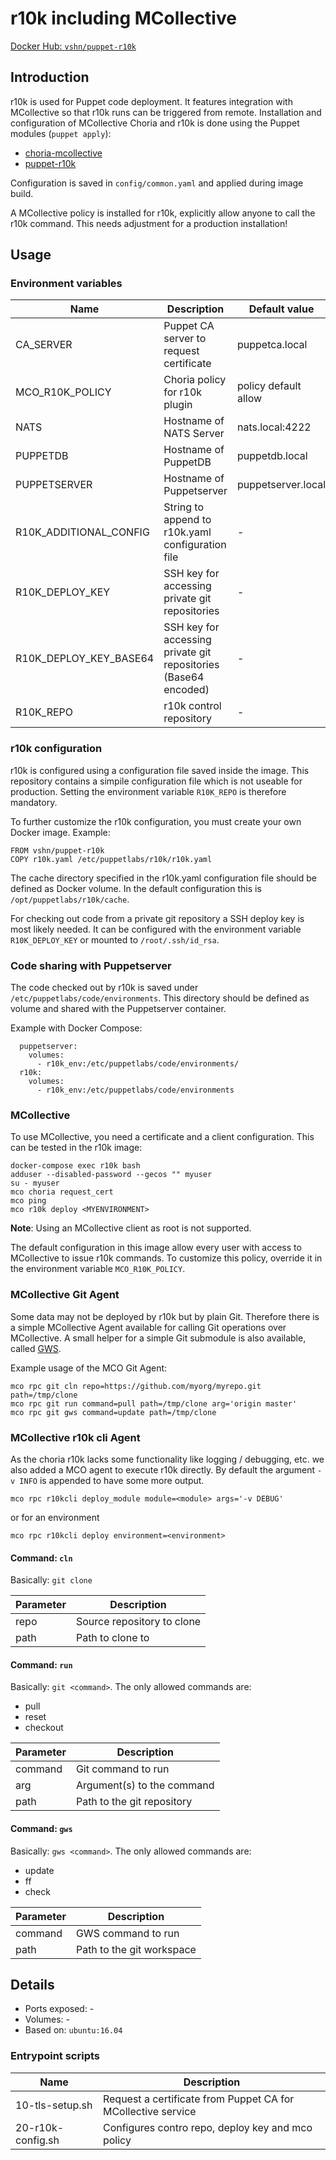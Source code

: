 # r10k including MCollective

[Docker Hub: `vshn/puppet-r10k`](https://hub.docker.com/r/vshn/puppet-r10k/)

## Introduction

r10k is used for Puppet code deployment. It features integration with MCollective so that
r10k runs can be triggered from remote.
Installation and configuration of MCollective Choria and r10k is done using the
Puppet modules (`puppet apply`):

* [choria-mcollective](https://forge.puppet.com/choria/mcollective)
* [puppet-r10k](https://forge.puppet.com/puppet/r10k)

Configuration is saved in `config/common.yaml` and applied during image build.

A MCollective policy is installed for r10k, explicitly allow anyone to call the r10k
command. This needs adjustment for a production installation!

## Usage

### Environment variables

| Name                   | Description                                                     | Default value        |
| ----                   | -----------                                                     | -------------        |
| CA_SERVER              | Puppet CA server to request certificate                         | puppetca.local       |
| MCO_R10K_POLICY        | Choria policy for r10k plugin                                   | policy default allow |
| NATS                   | Hostname of NATS Server                                         | nats.local:4222      |
| PUPPETDB               | Hostname of PuppetDB                                            | puppetdb.local       |
| PUPPETSERVER           | Hostname of Puppetserver                                        | puppetserver.local   |
| R10K_ADDITIONAL_CONFIG | String to append to r10k.yaml configuration file                | -                    |
| R10K_DEPLOY_KEY        | SSH key for accessing private git repositories                  | -                    |
| R10K_DEPLOY_KEY_BASE64 | SSH key for accessing private git repositories (Base64 encoded) | -                    |
| R10K_REPO              | r10k control repository                                         | -                    |

### r10k configuration

r10k is configured using a configuration file saved inside the image. This repository
contains a simpile configuration file which is not useable for production. Setting the
environment variable `R10K_REPO` is therefore mandatory.

To further customize the r10k configuration, you must create your own Docker image.
Example:

```
FROM vshn/puppet-r10k
COPY r10k.yaml /etc/puppetlabs/r10k/r10k.yaml
```

The cache directory specified in the r10k.yaml configuration file should be defined
as Docker volume. In the default configuration this is `/opt/puppetlabs/r10k/cache`.

For checking out code from a private git repository a SSH deploy key is most likely
needed. It can be configured with the environment variable `R10K_DEPLOY_KEY` or
mounted to `/root/.ssh/id_rsa`.

### Code sharing with Puppetserver

The code checked out by r10k is saved under `/etc/puppetlabs/code/environments`. This
directory should be defined as volume and shared with the Puppetserver container.

Example with Docker Compose:

```
  puppetserver:
    volumes:
      - r10k_env:/etc/puppetlabs/code/environments/
  r10k:
    volumes:
      - r10k_env:/etc/puppetlabs/code/environments
```

### MCollective

To use MCollective, you need a certificate and a client configuration. This can be tested
in the r10k image:

```
docker-compose exec r10k bash
adduser --disabled-password --gecos "" myuser
su - myuser
mco choria request_cert
mco ping
mco r10k deploy <MYENVIRONMENT>
```

**Note**: Using an MCollective client as root is not supported.

The default configuration in this image allow every user with access to MCollective
to issue r10k commands. To customize this policy, override it in the environment
variable `MCO_R10K_POLICY`.

### MCollective Git Agent

Some data may not be deployed by r10k but by plain Git. Therefore there is a simple
MCollective Agent available for calling Git operations over MCollective. A small
helper for a simple Git submodule is also available, called [GWS](https://streakycobra.github.io/gws/).

Example usage of the MCO Git Agent:

```
mco rpc git cln repo=https://github.com/myorg/myrepo.git path=/tmp/clone
mco rpc git run command=pull path=/tmp/clone arg='origin master'
mco rpc git gws command=update path=/tmp/clone
```

### MCollective r10k cli Agent
As the choria r10k lacks some functionality like logging / debugging, etc. we also added a MCO agent to execute r10k directly.
By default the argument `-v INFO` is appended to have some more output.
```
mco rpc r10kcli deploy_module module=<module> args='-v DEBUG'
```
or for an environment
```
mco rpc r10kcli deploy environment=<environment>
```

#### Command: `cln`

Basically: `git clone`

| Parameter | Description                |
| --------- | -----------                |
| repo      | Source repository to clone |
| path      | Path to clone to           |

#### Command: `run`

Basically: `git <command>`. The only allowed commands are:

* pull
* reset
* checkout

| Parameter | Description                |
| --------- | -----------                |
| command   | Git command to run         |
| arg       | Argument(s) to the command |
| path      | Path to the git repository |

#### Command: `gws`

Basically: `gws <command>`. The only allowed commands are:

* update
* ff
* check

| Parameter | Description               |
| --------- | -----------               |
| command   | GWS command to run        |
| path      | Path to the git workspace |

## Details

* Ports exposed: -
* Volumes: -
* Based on: `ubuntu:16.04`

### Entrypoint scripts

| Name              | Description                                                  |
| ----              | -----------                                                  |
| 10-tls-setup.sh   | Request a certificate from Puppet CA for MCollective service |
| 20-r10k-config.sh | Configures contro repo, deploy key and mco policy            |
